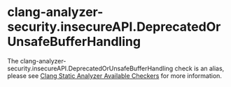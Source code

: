 clang-analyzer-security.insecureAPI.DeprecatedOrUnsafeBufferHandling
====================================================================

The clang-analyzer-security.insecureAPI.DeprecatedOrUnsafeBufferHandling
check is an alias, please see
[Clang Static Analyzer Available Checkers](https://clang.llvm.org/docs/analyzer/checkers.html#security-insecureapi-deprecatedorunsafebufferhandling)
for more information.
